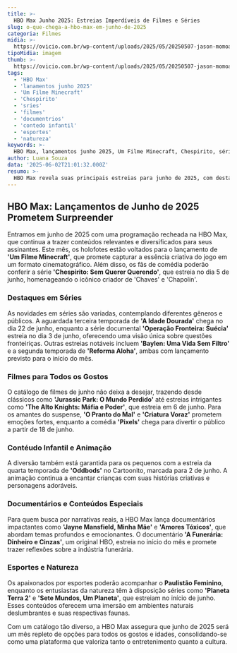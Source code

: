 ```yaml
---
title: >-
  HBO Max Junho 2025: Estreias Imperdíveis de Filmes e Séries
slug: o-que-chega-a-hbo-max-em-junho-de-2025
categoria: Filmes
midia: >-
  https://ovicio.com.br/wp-content/uploads/2025/05/20250507-jason-momoa-em-um-filme-minecraft_11zon.webp
tipoMidia: imagem
thumb: >-
  https://ovicio.com.br/wp-content/uploads/2025/05/20250507-jason-momoa-em-um-filme-minecraft_11zon.webp
tags:
  - 'HBO Max'
  - 'lanamentos junho 2025'
  - 'Um Filme Minecraft'
  - 'Chespirito'
  - 'sries'
  - 'filmes'
  - 'documentrios'
  - 'contedo infantil'
  - 'esportes'
  - 'natureza'
keywords: >-
  HBO Max, lançamentos junho 2025, Um Filme Minecraft, Chespirito, séries, filmes, documentários, conteúdo infantil, esportes, natureza
author: Luana Souza
data: '2025-06-02T21:01:32.000Z'
resumo: >-
  HBO Max revela suas principais estreias para junho de 2025, com destaque para 'Um Filme Minecraft' e a série biográfica 'Chespirito: Sem Querer Querendo'. Descubra todas as novidades que prometem encantar espectadores de todas as idades.
---
```


## HBO Max: Lançamentos de Junho de 2025 Prometem Surpreender

Entramos em junho de 2025 com uma programação recheada na HBO Max, que continua a trazer conteúdos relevantes e diversificados para seus assinantes. Este mês, os holofotes estão voltados para o lançamento de **'Um Filme Minecraft'**, que promete capturar a essência criativa do jogo em um formato cinematográfico. Além disso, os fãs de comédia poderão conferir a série **'Chespirito: Sem Querer Querendo'**, que estreia no dia 5 de junho, homenageando o icônico criador de 'Chaves' e 'Chapolin'.

### Destaques em Séries

As novidades em séries são variadas, contemplando diferentes gêneros e públicos. A aguardada terceira temporada de **'A Idade Dourada'** chega no dia 22 de junho, enquanto a série documental **'Operação Fronteira: Suécia'** estreia no dia 3 de junho, oferecendo uma visão única sobre questões fronteiriças. Outras estreias notáveis incluem **'Baylen: Uma Vida Sem Filtro'** e a segunda temporada de **'Reforma Aloha'**, ambas com lançamento previsto para o início do mês.

### Filmes para Todos os Gostos

O catálogo de filmes de junho não deixa a desejar, trazendo desde clássicos como **'Jurassic Park: O Mundo Perdido'** até estreias intrigantes como **'The Alto Knights: Máfia e Poder'**, que estreia em 6 de junho. Para os amantes do suspense, **'O Pranto do Mal'** e **'Criatura Voraz'** prometem emoções fortes, enquanto a comédia **'Pixels'** chega para divertir o público a partir de 18 de junho.

### Contéudo Infantil e Animação

A diversão também está garantida para os pequenos com a estreia da quarta temporada de **'Oddbods'** no Cartoonito, marcada para 2 de junho. A animação continua a encantar crianças com suas histórias criativas e personagens adoráveis.

### Documentários e Conteúdos Especiais

Para quem busca por narrativas reais, a HBO Max lança documentários impactantes como **'Jayne Mansfield, Minha Mãe'** e **'Amores Tóxicos'**, que abordam temas profundos e emocionantes. O documentário **'A Funerária: Dinheiro e Cinzas'**, um original HBO, estreia no início do mês e promete trazer reflexões sobre a indústria funerária.

### Esportes e Natureza

Os apaixonados por esportes poderão acompanhar o **Paulistão Feminino**, enquanto os entusiastas da natureza têm à disposição séries como **'Planeta Terra 2'** e **'Sete Mundos, Um Planeta'**, que estreiam no início de junho. Esses conteúdos oferecem uma imersão em ambientes naturais deslumbrantes e suas respectivas faunas.

Com um catálogo tão diverso, a HBO Max assegura que junho de 2025 será um mês repleto de opções para todos os gostos e idades, consolidando-se como uma plataforma que valoriza tanto o entretenimento quanto a cultura.